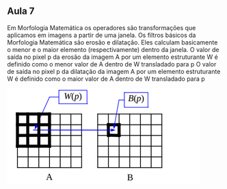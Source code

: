 ## Aula 7

Em Morfologia Matemática os operadores são transformações que aplicamos em imagens a partir de uma janela.
Os filtros básicos da Morfologia Matemática são erosão e dilatação. Eles calculam basicamente o menor e o
maior elemento (respectivamente) dentro da janela. 
O valor de saída no pixel p da erosão da imagem A por um elemento estruturante W é definido
como o menor valor de A dentro de W transladado para p
O valor de saída no pixel p da dilatação da imagem A por um elemento estruturante W é definido
como o maior valor de A dentro de W transladado para p

<img src=filtro.png>

